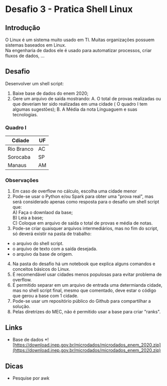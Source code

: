 # Desafio 3 - Pratica Shell Linux

## Introdução

O Linux é um sistema muito usado em TI. Muitas organizações possuem sistemas baseados em Linux.  
Na engenharia de dados ele é usado para automatizar processos, criar fluxos de dados, ...


## Desafio

Desenvolver um shell script:
1. Baixe base de dados do enem 2020;
2. Gere um arquivo de saída mostrando:
  A. O total de provas realizadas ou que deveriam ter sido realizadas em uma cidade ( O quadro I tem algumas sugestões);
  B. A Média da nota Línguaguem e suas tecnologias.

### Quadro I

|Cdiade|UF|
|------|---|
|Rio Branco|AC|
|Sorocaba|SP|
|Manaus|AM

### Observações

1. Em caso de overflow no cálculo, escolha uma cidade menor
2. Pode-se usar o Python e/ou Spark para obter uma "prova real", mas será considerado apenas como resposta para o desafio um shell script que:   
 A) Faça o downlaod da base;  
 B) Leia a base;  
 C) Coloque em arquivo de saída o total de provas e média de notas.  
3. Pode-se criar quaisquer arquivos intermediários, mas no fim do script, só deverá existir na pasta de trabalho:
 * o arquivo do shell script.
 * o arquivo de texto com a saída desejada.
 * o arquivo da base de origem.
4. Na pasta do desafio há um notebook que explica alguns comandos e conceitos básicos do Linux.
5. É recomendável usar cidades menos populosas para evitar problema de overflow.
6. É permitido separar em um arquivo de entrada uma determianda cidade, mas no shell script final, mesmo que comentado, deve estar o código que gerou a base com 1 cidade. 
7. Pode-se usar um repositório público do Github para compartilhar a solução.
8. Pelas diretrizes do MEC, não é permitido usar a base para criar "ranks".

## Links

* Base de dados
*![https://download.inep.gov.br/microdados/microdados_enem_2020.zip](https://download.inep.gov.br/microdados/microdados_enem_2020.zip)

## Dicas

* Pesquise por awk
